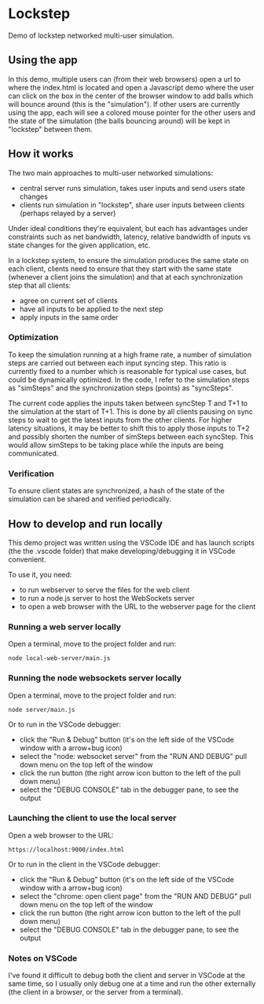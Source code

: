 # Lockstep
Demo of lockstep networked multi-user simulation.

## Using the app
In this demo, multiple users can (from their web browsers) open a url to where the index.html is located and open a Javascript demo where the user can click on the box in the center of the browser window to add balls which will bounce around (this is the "simulation"). If other users are currently using the app, each will see a colored mouse pointer for the other users and the state of the simulation (the balls bouncing around) will be kept in "lockstep" between them.

## How it works
The two main approaches to multi-user networked simulations:
- central server runs simulation, takes user inputs and send users state changes 
- clients run simulation in "lockstep", share user inputs between clients (perhaps relayed by a server)

Under ideal conditions they're equivalent, but each has advantages under constraints such as net bandwidth, latency, relative bandwidth of inputs vs state changes for the given application, etc.

In a lockstep system, to ensure the simulation produces the same state on each client, clients need to ensure that they start with the same state (whenever a client joins the simulation) and that at each synchronization step that all clients:
- agree on current set of clients
- have all inputs to be applied to the next step
- apply inputs in the same order

### Optimization
To keep the simulation running at a high frame rate, a number of simulation steps are carried out between each input syncing step. This ratio is currently fixed to a number which is reasonable for typical use cases, but could be dynamically optimized. In the code, I refer to the simulation steps as "simSteps" and the synchronization steps (points) as "syncSteps".

The current code applies the inputs taken between syncStep T and T+1 to the simulation at the start of T+1. This is done by all clients pausing on sync steps to wait to get the latest inputs from the other clients. For higher latency situations, it may be better to shift this to apply those inputs to T+2 and possibly shorten the number of simSteps between each syncStep. This would allow simSteps to be taking place while the inputs are being communicated.

### Verification
To ensure client states are synchronized, a hash of the state of the simulation can be shared and verified periodically.

## How to develop and run locally

This demo project was written using the VSCode IDE and has launch scripts (the the .vscode folder)
that make developing/debugging it in VSCode convenient. 

To use it, you need:
- to run webserver to serve the files for the web client
- to run a node.js server to host the WebSockets server
- to open a web browser with the URL to the webserver page for the client

### Running a web server locally

Open a terminal, move to the project folder and run:

    node local-web-server/main.js

### Running the node websockets server locally

Open a terminal, move to the project folder and run:

    node server/main.js

Or to run in the VSCode debugger:

-  click the "Run & Debug" button 
    (it's on the left side of the VSCode window with a arrow+bug icon)
- select the "node: websocket server" from the "RUN AND DEBUG" pull down menu on the top
    left of the window
- click the run button (the right arrow icon button to the left of the pull down menu)
- select the "DEBUG CONSOLE" tab in the debugger pane, to see the output

### Launching the client to use the local server

Open a web browser to the URL:

    https://localhost:9000/index.html

Or to run in the client in the VSCode debugger:

-  click the "Run & Debug" button 
    (it's on the left side of the VSCode window with a arrow+bug icon)
- select the "chrome: open client page" from the "RUN AND DEBUG" pull down menu on the top
    left of the window
- click the run button (the right arrow icon button to the left of the pull down menu)
- select the "DEBUG CONSOLE" tab in the debugger pane, to see the output

### Notes on VSCode

I've found it difficult to debug both the client and server in VSCode at the same time, 
so I usually only debug one at a time and run the other externally 
(the client in a browser, or the server from a terminal). 

